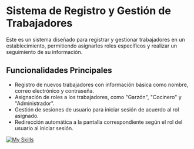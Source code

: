# Sistema de Registro y Gestión de Trabajadores

Este es un sistema diseñado para registrar y gestionar trabajadores en un establecimiento, permitiendo asignarles roles específicos y realizar un seguimiento de su información.

## Funcionalidades Principales

- Registro de nuevos trabajadores con información básica como nombre, correo electrónico y contraseña.
- Asignación de roles a los trabajadores, como "Garzón", "Cocinero" y "Administrador".
- Gestión de sesiones de usuario para iniciar sesión de acuerdo al rol asignado.
- Redirección automática a la pantalla correspondiente según el rol del usuario al iniciar sesión.

[![My Skills](https://skills.thijs.gg/icons?i=java,kotlin,nodejs,figma&theme=light)](https://skills.thijs.gg)
